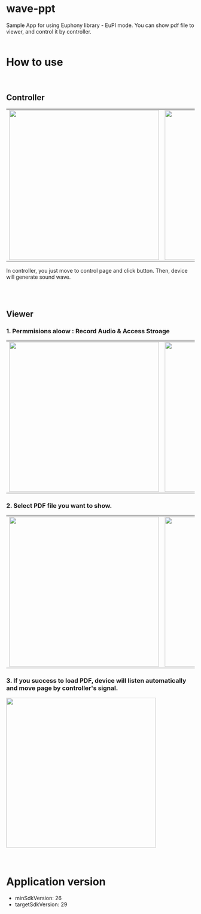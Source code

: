 # wave-ppt
Sample App for using Euphony library - EuPI mode. You can show pdf file to viewer, and control it by controller.
<br/>
<br/>

# How to use
<br/>  

## Controller
<table>
  <tr>
<td><img src="https://user-images.githubusercontent.com/89901283/191147390-d10fc7a8-f9b3-4ae8-90d6-5fba5024a2d5.png" height = "400px" />
<td><img src="https://user-images.githubusercontent.com/89901283/191147398-dc184dc9-5302-4f76-8165-c6fdcc4fa180.png" height = "400px" />
<td><img src="https://user-images.githubusercontent.com/89901283/191147408-7a395362-dc47-4581-9b3f-5b9c2628ab90.png" height = "400px" />
<tr>
</table>  

In controller, you just move to control page and click button. Then, device will generate sound wave.  

<br/>
<br/>

## Viewer
### 1. Permmisions aloow : Record Audio & Access Stroage  
<table>
  <tr>
<td><img src="https://user-images.githubusercontent.com/89901283/191147656-c901aad4-df92-41fd-95e8-94fd4f4710ca.png" height = "400px" />
<td><img src="https://user-images.githubusercontent.com/89901283/191147647-4439059d-a682-486a-a11d-acead50f453f.png" height = "400px" />
<tr>
</table>  

### 2. Select PDF file you want to show.  
<table>
  <tr>
<td><img src="https://user-images.githubusercontent.com/89901283/191147894-54a9a076-5142-411c-922b-b9928dece708.png" height = "400px" />
<td><img src="https://user-images.githubusercontent.com/89901283/191147901-c59c22cf-c6de-4ef6-a141-746f245816d9.png" height = "400px" />
<tr>
</table>  

### 3. If you success to load PDF, device will listen automatically and move page by controller's signal.  
<img src="https://user-images.githubusercontent.com/89901283/191148029-efb3d8e4-623a-4108-894d-2925bb6a9f61.png" height = "400px" />

<br/>
<br/>
<br/>

# Application version
- minSdkVersion: 26
- targetSdkVersion: 29
